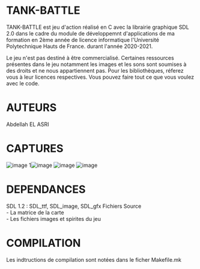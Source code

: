 # TANK-BATTLE
TANK-BATTLE est jeu d'action réalisé en C avec la librairie graphique SDL 2.0 dans le cadre du module de développemnt d'applications de ma formation en 2ème année de licence informatique l'Université Polytechnique Hauts de France. durant l'année 2020-2021. 

Le jeu n'est pas destiné à être commercialisé. Certaines ressources présentes dans le jeu notamment les images et les sons sont soumises à des droits et ne nous appartiennent pas. Pour les bibliothèques, réferez vous à leur licences respectives. Vous pouvez faire tout ce que vous voulez avec le code.

# AUTEURS
Abdellah EL ASRI 

# CAPTURES
![image](https://user-images.githubusercontent.com/94783026/146688387-ffdac82b-69a1-490b-9c33-e9600151e6a5.png)
1![image](https://user-images.githubusercontent.com/94783026/146688420-3e4d2cea-ec71-448f-b37c-fe880c6c70d7.png)
![image](https://user-images.githubusercontent.com/94783026/146688438-ca75b53f-699f-472a-91c3-fa3bc662b570.png)
![image](https://user-images.githubusercontent.com/94783026/146688466-5006f92b-8e5d-40bb-a5ce-995c54a557d1.png)

# DEPENDANCES
  SDL 1.2 : SDL_ttf, SDL_image, SDL_gfx
  Fichiers Source <br>
    - La matrice de la carte <br>
    - Les fichiers images et spirites du jeu
    
# COMPILATION
  Les indtructions de compilation sont notées dans le ficher Makefile.mk







